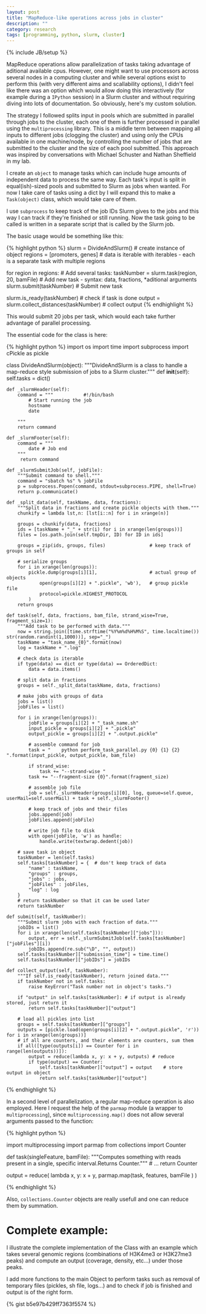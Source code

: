 ```yaml
---
layout: post
title: "MapReduce-like operations across jobs in cluster"
description: ""
category: research
tags: [programming, python, slurm, cluster]
---
```

{% include JB/setup %}

MapReduce operations allow parallelization of tasks taking advantage of aditional available cpus. However, one might want to use processors across several nodes in a computing cluster and while several options exist to perform this (with very different aims and scallability options), I didn't feel like there was an option which would allow doing this interactively (for example during a `IPython` session) in a Slurm cluster and without requiring diving into lots of documentation. So obviously, here's my custom solution.

The strategy I followed splits input in pools which are submitted in parallel through jobs to the cluster, each one of them is further processed in parallel using the `multiprocessing` library. This is a middle term between mapping all inputs to different jobs (clogging the cluster) and using only the CPUs available in one machine/node, by controlling the number of jobs that are submitted to the cluster and the size of each pool submitted. This approach was inspired by conversations with Michael Schuster and Nathan Sheffield in my lab.

I create an `object` to manage tasks which can include huge amounts of independent data to process the same way. Each task's input is split in equal(ish)-sized pools and submitted to Slurm as jobs when wanted. For now I take care of tasks using a dict by I will expand this to make a `Task(object)` class, which would take care of them.

I use `subprocess` to keep track of the job IDs Slurm gives to the jobs and this way I can track if they're finished or still running.
Now the task going to be called is written in a separate script that is called by the Slurm job.

The basic usage would be something like this:

{% highlight python %}
slurm = DivideAndSlurm() 			# create instance of object
regions = [promoters, genes]		# data is iterable with iterables - each is a separate task with multiple regions
											
for region in regions:				# Add several tasks:
	taskNumber = slurm.task(region, 20, bamFile) 	# Add new task - syntax: data, fractions, *aditional arguments
	slurm.submit(taskNumber)		# Submit new task

slurm.is_ready(taskNumber)			# check if task is done
output = slurm.collect_distances(taskNumber)	# collect output
{% endhighlight %}

This would submit 20 jobs per task, which would each take further advantage of parallel processing.

The essential code for the class is here:

{% highlight python %}
import os
import time
import subprocess
import cPickle as pickle

class DivideAndSlurm(object):
	"""DivideAndSlurm is a class to handle a map-reduce style submission of jobs to a Slurm cluster."""
	def __init__(self):
		self.tasks = dict()
 
	def _slurmHeader(self):
		command = """			#!/bin/bash
			# Start running the job
			hostname
			date

		""" 
		return command
 
	def _slurmFooter(self):
		command = """
			date # Job end
		"""
		 return command
 
	def _slurmSubmitJob(self, jobFile):
		"""Submit command to shell."""
		command = "sbatch %s" % jobFile
		p = subprocess.Popen(command, stdout=subprocess.PIPE, shell=True)
		return p.communicate()
 
	def _split_data(self, taskName, data, fractions):
		"""Split data in fractions and create pickle objects with them."""
		chunkify = lambda lst,n: [lst[i::n] for i in xrange(n)]
 
		groups = chunkify(data, fractions)
		ids = [taskName + "_" + str(i) for i in xrange(len(groups))]
		files = [os.path.join(self.tmpDir, ID) for ID in ids]
		
		groups = zip(ids, groups, files)				# keep track of groups in self
 
		# serialize groups
		for i in xrange(len(groups)):
			pickle.dump(groups[i][1],					# actual group of objects
				open(groups[i][2] + ".pickle", 'wb'),	# group pickle file
				protocol=pickle.HIGHEST_PROTOCOL
			)
		return groups
 
	def task(self, data, fractions, bam_file, strand_wise=True, fragment_size=1):
		"""Add task to be performed with data."""
		now = string.join([time.strftime("%Y%m%d%H%M%S", time.localtime()) str(random.randint(1,1000))], sep="_")
		taskName = "task_name_{0}".format(now)
		log = taskName + ".log"
 
		# check data is iterable
		if type(data) == dict or type(data) == OrderedDict:
			data = data.items()
 
		# split data in fractions
		groups = self._split_data(taskName, data, fractions)
 
		# make jobs with groups of data
		jobs = list()
		jobFiles = list()
 
		for i in xrange(len(groups)):
			jobFile = groups[i][2] + "_task_name.sh"
			input_pickle = groups[i][2] + ".pickle"
			output_pickle = groups[i][2] + ".output.pickle"
 
			# assemble command for job
			task = "    python perform_task_parallel.py {0} {1} {2} ".format(input_pickle, output_pickle, bam_file)
 
			if strand_wise:
				task += "--strand-wise "
			task += "--fragment-size {0}".format(fragment_size)
 
			# assemble job file
			job = self._slurmHeader(groups[i][0], log, queue=self.queue, userMail=self.userMail) + task + self._slurmFooter()
 
			# keep track of jobs and their files
			jobs.append(job)
			jobFiles.append(jobFile)
 
			# write job file to disk
			with open(jobFile, 'w') as handle:
				handle.write(textwrap.dedent(job))
 
		# save task in object
		taskNumber = len(self.tasks)
		self.tasks[taskNumber] = {  # don't keep track of data
			"name" : taskName,
			"groups" : groups,
			"jobs" : jobs,
			"jobFiles" : jobFiles,
			"log" : log
		}
		# return taskNumber so that it can be used later
		return taskNumber
 
	def submit(self, taskNumber):
		"""Submit slurm jobs with each fraction of data."""
		jobIDs = list()
		for i in xrange(len(self.tasks[taskNumber]["jobs"])):
			output, err = self._slurmSubmitJob(self.tasks[taskNumber]["jobFiles"][i])
			jobIDs.append(re.sub("\D", "", output))
		self.tasks[taskNumber]["submission_time"] = time.time()
		self.tasks[taskNumber]["jobIDs"] = jobIDs

	def collect_output(self, taskNumber):
		"""If self.is_ready(taskNumber), return joined data."""
		if taskNumber not in self.tasks:
			raise KeyError("Task number not in object's tasks.")
 
		if "output" in self.tasks[taskNumber]: # if output is already stored, just return it
			return self.tasks[taskNumber]["output"]
 
		# load all pickles into list
		groups = self.tasks[taskNumber]["groups"]
		outputs = [pickle.load(open(groups[i][2] + ".output.pickle", 'r')) for i in xrange(len(groups))]
		# if all are counters, and their elements are counters, sum them
		if all([type(outputs[i]) == Counter for i in range(len(outputs))]):
			output = reduce(lambda x, y: x + y, outputs) # reduce
			if type(output) == Counter:
				self.tasks[taskNumber]["output"] = output    # store output in object
				return self.tasks[taskNumber]["output"]
 
{% endhighlight %}

In a second level of parallelization, a regular map-reduce operation is also employed. Here I request the help of the `parmap` module (a wrapper to `multiprocessing`), since `multiprocessing.map()` does not allow several arguments passed to the function:

{% highlight python %}

import multiprocessing
import parmap
from collections import Counter

def task(singleFeature, bamFile):
	"""Computes something with reads present in a single, specific interval.Returns Counter."""
	# ...
	return Counter

output = reduce(
		lambda x, y: x + y,
		parmap.map(task, features, bamFile
		)
	)

{% endhighlight %}

Also, `collections.Counter` objects are really usefull and one can reduce them by summation.

# Complete example:
I illustrate the complete implementation of the Class with an example which takes several genomic regions (combinations of H3K4me3 or H3K27me3 peaks) and compute an output (coverage, density, etc...) under those peaks.

I add more functions to the main Object to perform tasks such as removal of temporary files (pickles, sh file, logs...) and to check if job is finished and output is of the right form.

{% gist b5e97b429ff7363f5574 %}